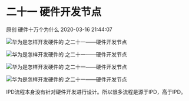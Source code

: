 二十一 硬件开发节点
=======================

原创 硬件十万个为什么 2020-03-16 21:44:07

![华为是怎样开发硬件的  之二十一——硬件开发节点](http://p1.pstatp.com/large/pgc-image/5cf9455aeeaa475a93c7d26c26b2c7b4)

![华为是怎样开发硬件的  之二十一——硬件开发节点](http://p3.pstatp.com/large/pgc-image/914ce1b8d4844b69987d914b95f14b36)

![华为是怎样开发硬件的  之二十一——硬件开发节点](http://p1.pstatp.com/large/pgc-image/915c1890f45a450291307a08fa9e0d50)

![华为是怎样开发硬件的  之二十一——硬件开发节点](http://p3.pstatp.com/large/pgc-image/045eadb2fe6b445c9c84a8f69b129f69)

  

IPD流程本身没有针对硬件开发进行设计。所以很多流程是源于IPD，高于IPD。